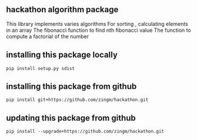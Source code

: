 ## hackathon algorithm package

This library implements varies algorithms
For sorting , calculating elements in an array
The fibonacci function to find nth fibonacci value
The function to compute a factorial of the number

## installing this package locally
`pip install setup.py sdist`

## installing this package from github
`pip install git+https://github.com/zingm/hackathon.git`

## updating this package from github

`pip install --upgrade+https://github.com/zingm/hackathon.git`
